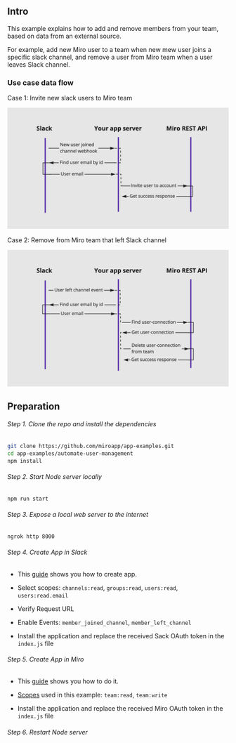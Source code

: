 ## Intro
This example explains how to add and remove members from your team, based on data from an external source. 

For example, add new Miro user to a team when new mew user joins a specific slack channel, and remove a user from Miro team when a user leaves Slack channel.

### Use case data flow

Case 1: Invite new slack users to Miro team

<img src="invite-user.png" alt="Invite new slack users" />
 
Case 2: Remove from Miro team that left Slack channel

<img src="delete-user.png" alt="Remove from Miro team" />
 
## Preparation

###### Step 1. Clone the repo and install the dependencies
```bash 
git clone https://github.com/miroapp/app-examples.git
cd app-examples/automate-user-management
npm install
``` 

###### Step 2. Start Node server locally 

```bash
npm run start
```

###### Step 3. Expose a local web server to the internet

```bash
ngrok http 8000
```

###### Step 4. Create App in Slack

- This [guide](https://api.slack.com/start/overview#creating) shows you how to create app.

- Select scopes: `channels:read`, `groups:read`, `users:read`, `users:read.email`

- Verify Request URL

- Enable Events: `member_joined_channel`, `member_left_channel`

- Install the application and replace the received Sack OAuth token in the `index.js` file

###### Step 5. Create App in Miro
- This [guide](https://developers.miro.com/docs/getting-started) shows you how to do it.

- [Scopes](https://developers.miro.com/reference#scopes) used in this example: `team:read`, `team:write`

- Install the application and replace the received Miro OAuth token in the `index.js` file


###### Step 6. Restart Node server